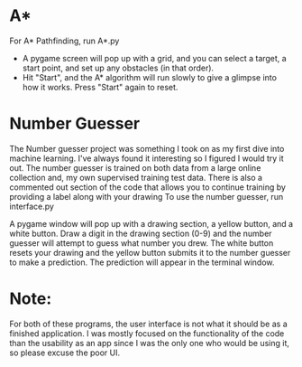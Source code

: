 # A*
For A* Pathfinding, run A*.py
- A pygame screen will pop up with a grid, and you can select a target, a start point, and set up any obstacles (in that order).
- Hit "Start", and the A* algorithm will run slowly to give a glimpse into how it works. Press "Start" again to reset.

# Number Guesser
The Number guesser project was something I took on as my first dive into machine learning. I've always found it interesting so I figured I would try it out.
The number guesser is trained on both data from a large online collection and, my own supervised training test data.
There is also a commented out section of the code that allows you to continue training by providing a label along with your drawing
To use the number guesser, run interface.py

A pygame window will pop up with a drawing section, a yellow button, and a white button. 
Draw a digit in the drawing section (0-9) and the number guesser will attempt to guess what number you drew.
The white button resets your drawing and the yellow button submits it to the number guesser to make a prediction.
The prediction will appear in the terminal window.

# Note:
For both of these programs, the user interface is not what it should be as a finished application. I was mostly focused on the functionality of the code than the usability as an app since I was the only one who would be using it, so please excuse the poor UI.
